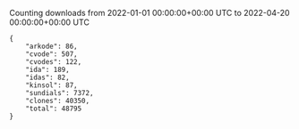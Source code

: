 
Counting downloads from 2022-01-01 00:00:00+00:00 UTC to 2022-04-20 00:00:00+00:00 UTC

```
{
    "arkode": 86,
    "cvode": 507,
    "cvodes": 122,
    "ida": 189,
    "idas": 82,
    "kinsol": 87,
    "sundials": 7372,
    "clones": 40350,
    "total": 48795
}
```
